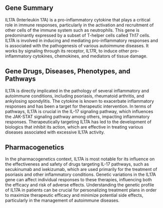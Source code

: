 ## Gene Summary
IL17A (Interleukin 17A) is a pro-inflammatory cytokine that plays a critical role in immune responses, particularly in the activation and recruitment of other cells of the immune system such as neutrophils. This gene is predominantly expressed by a subset of T-helper cells called Th17 cells. IL17A is involved in inducing and mediating pro-inflammatory responses and is associated with the pathogenesis of various autoimmune diseases. It works by signaling through its receptor, IL17R, to induce other pro-inflammatory cytokines, chemokines, and mediators of tissue damage.

## Gene Drugs, Diseases, Phenotypes, and Pathways
IL17A is directly implicated in the pathology of several inflammatory and autoimmune conditions, including psoriasis, rheumatoid arthritis, and ankylosing spondylitis. The cytokine is known to exacerbate inflammatory responses and has been a target for therapeutic intervention. In terms of pathways, IL17A is crucial in the IL-17 signaling pathway, which influences the JAK-STAT signaling pathway among others, impacting inflammatory responses. Therapeutically targeting IL17A has led to the development of biologics that inhibit its action, which are effective in treating various diseases associated with excessive IL17A activity.

## Pharmacogenetics
In the pharmacogenetics context, IL17A is most notable for its influence on the effectiveness and safety of drugs targeting IL-17 pathways, such as secukinumab and ixekizumab, which are used primarily for the treatment of psoriasis and other inflammatory conditions. Genetic variations in the IL17A gene can affect individual responses to these therapies, influencing both the efficacy and risk of adverse effects. Understanding the genetic profile of IL17A in patients can be crucial for personalizing treatment plans in order to maximize therapeutic efficacy and minimize potential side effects, particularly in the management of autoimmune diseases.
